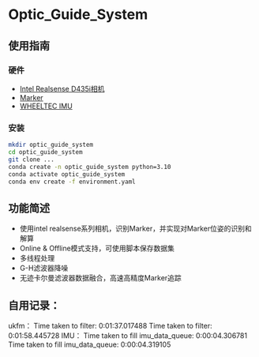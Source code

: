 # Optic_Guide_System

## 使用指南

### 硬件
* [Intel Realsense D435i相机](https://www.intelrealsense.com/depth-camera-d435i/)
* [Marker](https://docs.opencv.org/4.x/d5/dae/tutorial_aruco_detection.html)
* [WHEELTEC IMU](https://3.cn/1-WigwxM)

### 安装

```bash
mkdir optic_guide_system
cd optic_guide_system
git clone ...
conda create -n optic_guide_system python=3.10
conda activate optic_guide_system
conda env create -f environment.yaml
```

## 功能简述

* 使用intel realsense系列相机，识别Marker，并实现对Marker位姿的识别和解算
* Online & Offline模式支持，可使用脚本保存数据集
* 多线程处理
* G-H滤波器降噪
* 无迹卡尔曼滤波器数据融合，高速高精度Marker追踪

## 自用记录：
ukfm： Time taken to filter: 0:01:37.017488
       Time taken to filter: 0:01:58.445728
IMU： Time taken to fill imu_data_queue: 0:00:04.306781
      Time taken to fill imu_data_queue: 0:00:04.319105

